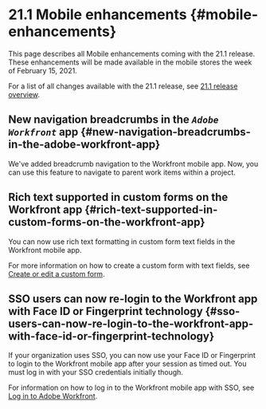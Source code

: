 


# 21.1 Mobile enhancements {#mobile-enhancements}

This page describes all Mobile enhancements coming with the 21.1 release. These enhancements will be made available in the mobile stores the week of February 15, 2021.


For a list of all changes available with the 21.1 release, see [21.1 release overview](21-1-release-overview.md).


## New navigation breadcrumbs in the *`Adobe Workfront`* app {#new-navigation-breadcrumbs-in-the-adobe-workfront-app}

We've added breadcrumb navigation to the Workfront mobile app. Now, you can use this feature to navigate to parent work items within a project.


## Rich text supported in custom forms on the Workfront app {#rich-text-supported-in-custom-forms-on-the-workfront-app}

You can now use rich text formatting in custom form text fields in the Workfront mobile app.


For more information on how to create a custom form with text fields, see [Create or edit a custom form](create-or-edit-a-custom-form.md).


## SSO users can now re-login to the Workfront app with Face ID or Fingerprint technology {#sso-users-can-now-re-login-to-the-workfront-app-with-face-id-or-fingerprint-technology}

If your organization uses SSO, you can now use your Face ID or Fingerprint to login to the Workfront mobile app after your session as timed out. You must log in with your SSO credentials initially though.


For information on how to log in to the Workfront mobile app with SSO, see [Log in to Adobe Workfront](log-in-to-workfront.md).

